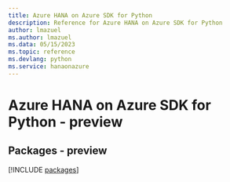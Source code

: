 ```yaml
---
title: Azure HANA on Azure SDK for Python
description: Reference for Azure HANA on Azure SDK for Python
author: lmazuel
ms.author: lmazuel
ms.data: 05/15/2023
ms.topic: reference
ms.devlang: python
ms.service: hanaonazure
---
```

# Azure HANA on Azure SDK for Python - preview
## Packages - preview
[!INCLUDE [packages](hana-on-azure-index.md)]